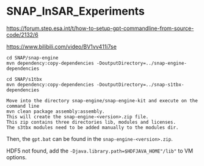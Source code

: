 # SNAP_InSAR_Experiments

https://forum.step.esa.int/t/how-to-setup-gpt-commandline-from-source-code/2132/6

https://www.bilibili.com/video/BV1vv411i7se

```
cd SNAP/snap-engine
mvn dependency:copy-dependencies -DoutputDirectory=../snap-engine-dependencies

cd SNAP/s1tbx
mvn dependency:copy-dependencies -DoutputDirectory=../snap-s1tbx-dependencies

Move into the directory snap-engine/snap-engine-kit and execute on the command line
mvn clean package assembly:assembly.
This will create the snap-engine-<version>.zip file.
This zip contains three directories lib, modules and licenses.
The s3tbx modules need to be added manually to the modules dir.

```

Then, the `gpt.bat` can be found in the `snap-engine-<version>.zip`.

HDF5 not found, add the `-Djava.library.path=$HDFJAVA_HOME"/lib"` to VM options.


